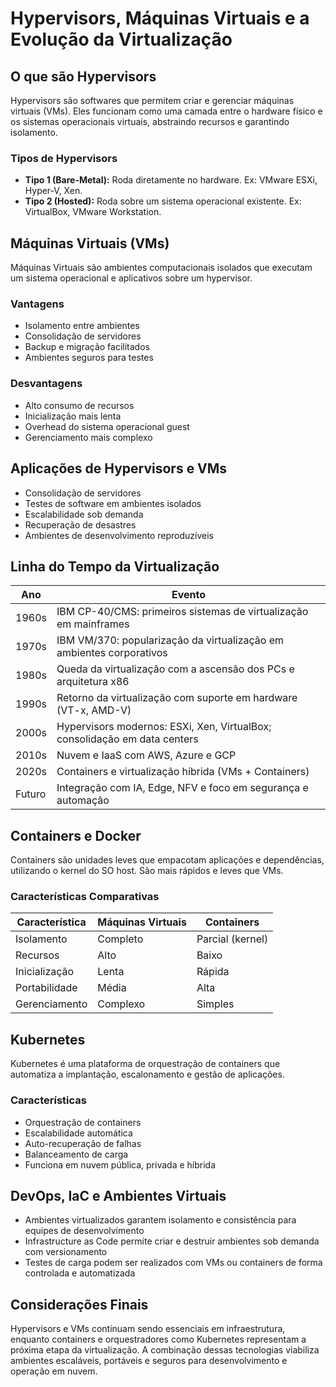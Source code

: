 # Hypervisors, Máquinas Virtuais e a Evolução da Virtualização

## O que são Hypervisors

Hypervisors são softwares que permitem criar e gerenciar máquinas virtuais (VMs). Eles funcionam como uma camada entre o hardware físico e os sistemas operacionais virtuais, abstraindo recursos e garantindo isolamento.

### Tipos de Hypervisors

- **Tipo 1 (Bare-Metal):** Roda diretamente no hardware. Ex: VMware ESXi, Hyper-V, Xen.
- **Tipo 2 (Hosted):** Roda sobre um sistema operacional existente. Ex: VirtualBox, VMware Workstation.

## Máquinas Virtuais (VMs)

Máquinas Virtuais são ambientes computacionais isolados que executam um sistema operacional e aplicativos sobre um hypervisor.

### Vantagens

- Isolamento entre ambientes
- Consolidação de servidores
- Backup e migração facilitados
- Ambientes seguros para testes

### Desvantagens

- Alto consumo de recursos
- Inicialização mais lenta
- Overhead do sistema operacional guest
- Gerenciamento mais complexo

## Aplicações de Hypervisors e VMs

- Consolidação de servidores
- Testes de software em ambientes isolados
- Escalabilidade sob demanda
- Recuperação de desastres
- Ambientes de desenvolvimento reproduzíveis

## Linha do Tempo da Virtualização

| Ano     | Evento                                                                 |
|---------|------------------------------------------------------------------------|
| 1960s   | IBM CP-40/CMS: primeiros sistemas de virtualização em mainframes       |
| 1970s   | IBM VM/370: popularização da virtualização em ambientes corporativos   |
| 1980s   | Queda da virtualização com a ascensão dos PCs e arquitetura x86        |
| 1990s   | Retorno da virtualização com suporte em hardware (VT-x, AMD-V)         |
| 2000s   | Hypervisors modernos: ESXi, Xen, VirtualBox; consolidação em data centers |
| 2010s   | Nuvem e IaaS com AWS, Azure e GCP                                       |
| 2020s   | Containers e virtualização híbrida (VMs + Containers)                  |
| Futuro  | Integração com IA, Edge, NFV e foco em segurança e automação           |

## Containers e Docker

Containers são unidades leves que empacotam aplicações e dependências, utilizando o kernel do SO host. São mais rápidos e leves que VMs.

### Características Comparativas

| Característica | Máquinas Virtuais | Containers       |
|----------------|-------------------|------------------|
| Isolamento     | Completo          | Parcial (kernel) |
| Recursos       | Alto              | Baixo            |
| Inicialização  | Lenta             | Rápida           |
| Portabilidade  | Média             | Alta             |
| Gerenciamento  | Complexo          | Simples          |

## Kubernetes

Kubernetes é uma plataforma de orquestração de containers que automatiza a implantação, escalonamento e gestão de aplicações.

### Características

- Orquestração de containers
- Escalabilidade automática
- Auto-recuperação de falhas
- Balanceamento de carga
- Funciona em nuvem pública, privada e híbrida

## DevOps, IaC e Ambientes Virtuais

- Ambientes virtualizados garantem isolamento e consistência para equipes de desenvolvimento
- Infrastructure as Code permite criar e destruir ambientes sob demanda com versionamento
- Testes de carga podem ser realizados com VMs ou containers de forma controlada e automatizada

## Considerações Finais

Hypervisors e VMs continuam sendo essenciais em infraestrutura, enquanto containers e orquestradores como Kubernetes representam a próxima etapa da virtualização. A combinação dessas tecnologias viabiliza ambientes escaláveis, portáveis e seguros para desenvolvimento e operação em nuvem.

